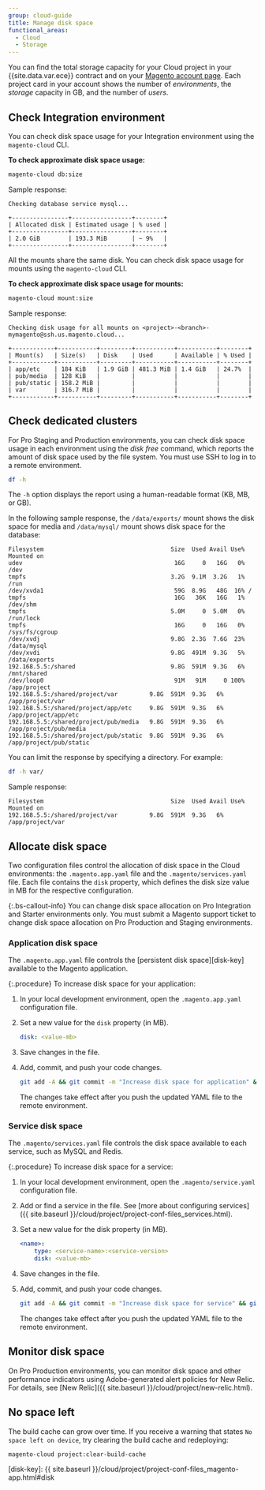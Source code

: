 ```yaml
---
group: cloud-guide
title: Manage disk space
functional_areas:
  - Cloud
  - Storage
---
```

You can find the total storage capacity for your Cloud project in your {{site.data.var.ece}} contract and on your [Magento account page](https://accounts.magento.cloud/user). Each project card in your account shows the number of _environments_, the _storage_ capacity in GB, and the number of _users_.

## Check Integration environment

You can check disk space usage for your Integration environment using the `magento-cloud` CLI.

**To check approximate disk space usage:**

```bash
magento-cloud db:size
```

Sample response:

```terminal
Checking database service mysql...

+----------------+-----------------+--------+
| Allocated disk | Estimated usage | % used |
+----------------+-----------------+--------+
| 2.0 GiB        | 193.3 MiB       | ~ 9%   |
+----------------+-----------------+--------+
```

All the mounts share the same disk. You can check disk space usage for mounts using the `magento-cloud` CLI.

**To check approximate disk space usage for mounts:**

```bash
magento-cloud mount:size
```

Sample response:

```terminal
Checking disk usage for all mounts on <project>-<branch>-mymagento@ssh.us.magento.cloud...

+------------+-----------+---------+-----------+-----------+--------+
| Mount(s)   | Size(s)   | Disk    | Used      | Available | % Used |
+------------+-----------+---------+-----------+-----------+--------+
| app/etc    | 184 KiB   | 1.9 GiB | 481.3 MiB | 1.4 GiB   | 24.7%  |
| pub/media  | 128 KiB   |         |           |           |        |
| pub/static | 158.2 MiB |         |           |           |        |
| var        | 316.7 MiB |         |           |           |        |
+------------+-----------+---------+-----------+-----------+--------+
```

## Check dedicated clusters

For Pro Staging and Production environments, you can check disk space usage in each environment using the _disk free_ command, which reports the amount of disk space used by the file system. You must use SSH to log in to a remote environment.

```bash
df -h
```

The `-h` option displays the report using a human-readable format (KB, MB, or GB).

In the following sample response, the `/data/exports/` mount shows the disk space for media and `/data/mysql/` mount shows disk space for the database:

```terminal
Filesystem                                    Size  Used Avail Use% Mounted on
udev                                           16G     0   16G   0% /dev
tmpfs                                         3.2G  9.1M  3.2G   1% /run
/dev/xvda1                                     59G  8.9G   48G  16% /
tmpfs                                          16G   36K   16G   1% /dev/shm
tmpfs                                         5.0M     0  5.0M   0% /run/lock
tmpfs                                          16G     0   16G   0% /sys/fs/cgroup
/dev/xvdj                                     9.8G  2.3G  7.6G  23% /data/mysql
/dev/xvdi                                     9.8G  491M  9.3G   5% /data/exports
192.168.5.5:/shared                           9.8G  591M  9.3G   6% /mnt/shared
/dev/loop0                                     91M   91M     0 100% /app/project
192.168.5.5:/shared/project/var         9.8G  591M  9.3G   6% /app/project/var
192.168.5.5:/shared/project/app/etc     9.8G  591M  9.3G   6% /app/project/app/etc
192.168.5.5:/shared/project/pub/media   9.8G  591M  9.3G   6% /app/project/pub/media
192.168.5.5:/shared/project/pub/static  9.8G  591M  9.3G   6% /app/project/pub/static
```

You can limit the response by specifying a directory. For example:

```bash
df -h var/
```

Sample response:

```terminal
Filesystem                                    Size  Used Avail Use% Mounted on
192.168.5.5:/shared/project/var         9.8G  591M  9.3G   6% /app/project/var
```

## Allocate disk space

Two configuration files control the allocation of disk space in the Cloud environments: the `.magento.app.yaml` file and the `.magento/services.yaml` file. Each file contains the `disk` property, which defines the disk size value in MB for the respective configuration.

{:.bs-callout-info}
You can change disk space allocation on Pro Integration and Starter environments only. You must submit a Magento support ticket to change disk space allocation on Pro Production and Staging environments.

### Application disk space

The `.magento.app.yaml` file controls the [persistent disk space][disk-key] available to the Magento application.

{:.procedure}
To increase disk space for your application:

1. In your local development environment, open the `.magento.app.yaml` configuration file.

1. Set a new value for the `disk` property (in MB).

   ```yaml
   disk: <value-mb>
   ```

1. Save changes in the file.

1. Add, commit, and push your code changes.

   ```bash
   git add -A && git commit -m "Increase disk space for application" && git push magento <branch-name>
   ```

   The changes take effect after you push the updated YAML file to the remote environment.

### Service disk space

The `.magento/services.yaml` file controls the disk space available to each service, such as MySQL and Redis.

{:.procedure}
To increase disk space for a service:

1. In your local development environment, open the `.magento/service.yaml` configuration file.

1. Add or find a service in the file. See [more about configuring services]({{ site.baseurl }}/cloud/project/project-conf-files_services.html).

1. Set a new value for the disk property (in MB).

   ```yaml
   <name>:
       type: <service-name>:<service-version>
       disk: <value-mb>
   ```

1. Save changes in the file.

1. Add, commit, and push your code changes.

   ```bash
   git add -A && git commit -m "Increase disk space for service" && git push magento <branch-name>
   ```

   The changes take effect after you push the updated YAML file to the remote environment.

## Monitor disk space

On Pro Production environments, you can monitor disk space and other performance indicators using Adobe-generated alert policies for New Relic. For details, see [New Relic]({{ site.baseurl }}/cloud/project/new-relic.html).

## No space left

The build cache can grow over time. If you receive a warning that states `No space left on device`, try clearing the build cache and redeploying:

```bash
magento-cloud project:clear-build-cache
```

<!-- link definitions -->

[disk-key]: {{ site.baseurl }}/cloud/project/project-conf-files_magento-app.html#disk